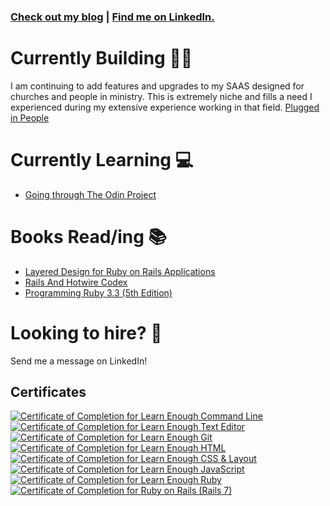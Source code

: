 ### <a href="https://medium.com/@thomas.nathanm">Check out my blog</a> | <a href="https://www.linkedin.com/in/nathan-thomas-b95657230/">Find me on LinkedIn.</a>

# Currently Building 👷‍♂️
I am continuing to add features and upgrades to my SAAS designed for churches and people in ministry. This is extremely niche and fills a need I experienced during my extensive experience working in that field. <a href="https://www.pluggedinpeople.com/">Plugged in People</a>

# Currently Learning 💻
- <a href="https://www.theodinproject.com/">Going through The Odin Project</a>

# Books Read/ing 📚
- <a href="https://www.amazon.com/dp/1801813787?psc=1&ref=ppx_yo2ov_dt_b_product_details">Layered Design for Ruby on Rails Applications</a>
- <a href="https://railsandhotwirecodex.com/">Rails And Hotwire Codex</a>
- <a href="https://pragprog.com/titles/ruby5/programming-ruby-3-3-5th-edition/">Programming Ruby 3.3 (5th Edition)</a>

# Looking to hire? 👋
Send me a message on LinkedIn!

## Certificates
<a href="https://www.learnenough.com/certificates/e130dced"><img src="https://www.learnenough.com/certificates/e130dced/command-line-tutorial.svg" alt="Certificate of Completion for Learn Enough Command Line"></a><a href="https://www.learnenough.com/certificates/e130dced"><img src="https://www.learnenough.com/certificates/e130dced/text-editor-tutorial.svg" alt="Certificate of Completion for Learn Enough Text Editor"></a><a href="https://www.learnenough.com/certificates/e130dced"><img src="https://www.learnenough.com/certificates/e130dced/git-tutorial.svg" alt="Certificate of Completion for Learn Enough Git"></a><a href="https://www.learnenough.com/certificates/e130dced"><img src="https://www.learnenough.com/certificates/e130dced/html-tutorial.svg" alt="Certificate of Completion for Learn Enough HTML"></a><a href="https://www.learnenough.com/certificates/e130dced"><img src="https://www.learnenough.com/certificates/e130dced/css-and-layout-tutorial.svg" alt="Certificate of Completion for Learn Enough CSS &amp; Layout"></a><a href="https://www.learnenough.com/certificates/e130dced"><img src="https://www.learnenough.com/certificates/e130dced/javascript-tutorial.svg" alt="Certificate of Completion for Learn Enough JavaScript"></a><a href="https://www.learnenough.com/certificates/e130dced"><img src="https://www.learnenough.com/certificates/e130dced/ruby-tutorial.svg" alt="Certificate of Completion for Learn Enough Ruby"></a><a href="https://www.learnenough.com/certificates/e130dced"><img src="https://www.learnenough.com/certificates/e130dced/ruby-on-rails-7th-edition-tutorial.svg" alt="Certificate of Completion for Ruby on Rails (Rails 7)"></a>





<!--

**ThomasNathan/ThomasNathan** is a ✨ _special_ ✨ repository because its `README.md` (this file) appears on your GitHub profile.

Here are some ideas to get you started:

- 🔭 I’m currently working on ...
- 🌱 I’m currently learning ...
- 👯 I’m looking to collaborate on ...
- 🤔 I’m looking for help with ...
- 💬 Ask me about ...
- 📫 How to reach me: ...
- 😄 Pronouns: ...
- ⚡ Fun fact: ...
-->
